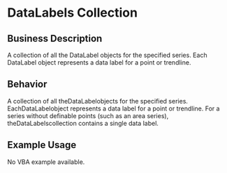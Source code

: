 # DataLabels Collection

## Business Description
A collection of all the DataLabel objects for the specified series. Each DataLabel object represents a data label for a point or trendline.

## Behavior
A collection of all theDataLabelobjects for the specified series. EachDataLabelobject represents a data label for a point or trendline. For a series without definable points (such as an area series), theDataLabelscollection contains a single data label.

## Example Usage
No VBA example available.